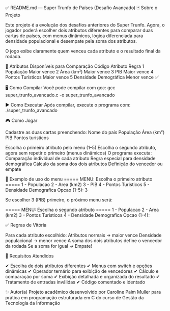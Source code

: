 ✅ README.md — Super Trunfo de Países (Desafio Avançado)
🃏 Sobre o Projeto

Este projeto é a evolução dos desafios anteriores do Super Trunfo. Agora, o jogador poderá escolher dois atributos diferentes para comparar duas cartas de países, com menus dinâmicos, lógica diferenciada para densidade populacional e desempate pela soma dos atributos.

O jogo exibe claramente quem venceu cada atributo e o resultado final da rodada.

📌 Atributos Disponíveis para Comparação
Código	Atributo	Regra
1	População	Maior vence
2	Área (km²)	Maior vence
3	PIB	Maior vence
4	Pontos Turísticos	Maior vence
5	Densidade Demográfica	Menor vence ✅

🖥️ Como Compilar
Você pode compilar com gcc:
gcc super_trunfo_avancado.c -o super_trunfo_avancado

▶️ Como Executar
Após compilar, execute o programa com:
./super_trunfo_avancado

🎮 Como Jogar

Cadastre as duas cartas preenchendo:
Nome do país
População
Área (km²)
PIB
Pontos turísticos

Escolha o primeiro atributo pelo menu (1–5)
Escolha o segundo atributo, agora sem repetir o primeiro
(menus dinâmicos)
O programa executa:
Comparação individual de cada atributo
Regra especial para densidade demográfica
Cálculo da soma dos dois atributos
Definição do vencedor ou empate

📌 Exemplo de uso do menu
===== MENU: Escolha o primeiro atributo =====
1 - Populacao
2 - Area (km2)
3 - PIB
4 - Pontos Turisticos
5 - Densidade Demografica
Opcao (1-5): 3


Se escolher 3 (PIB) primeiro, o próximo menu será:

===== MENU: Escolha o segundo atributo =====
1 - Populacao
2 - Area (km2)
3 - Pontos Turisticos
4 - Densidade Demografica
Opcao (1-4):

✅ Regras de Vitória

Para cada atributo escolhido:
Atributos normais → maior vence
Densidade populacional → menor vence
A soma dos dois atributos define o vencedor da rodada
Se a soma for igual → Empate!

🧱 Requisitos Atendidos

✔ Escolha de dois atributos diferentes
✔ Menus com switch e opções dinâmicas
✔ Operador ternário para exibição de vencedores
✔ Cálculo e comparação por soma
✔ Exibição detalhada e organizada do resultado
✔ Tratamento de entradas inválidas
✔ Código comentado e identado

✨ Autor(a)
Projeto acadêmico desenvolvido por Caroline Paim Muller para prática em programação estruturada em C do curso de Gestão da Tecnologia da Informação
